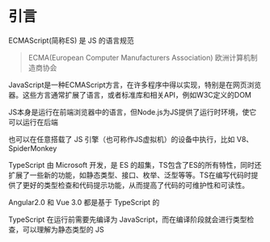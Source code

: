 # 引言

ECMAScript(简称ES) 是 JS 的语言规范

> ECMA(European Computer Manufacturers Association) 欧洲计算机制造商协会

JavaScript是一种ECMAScript方言，在许多程序中得以实现，特别是在网页浏览器。这些方言通常扩展了语言，或者标准库和相关API，例如W3C定义的DOM

JS本身是运行在前端浏览器中的语言，但Node.js为JS提供了运行时环境，使它可以运行在后端

也可以在任意搭载了 JS 引擎（也可称作JS虚拟机）的设备中执行，比如 V8、SpiderMonkey

TypeScript 由 Microsoft 开发，是 ES 的超集，TS包含了ES的所有特性，同时还扩展了一些新的功能，如静态类型、接口、枚举、泛型等等。TS在编写代码时提供了更好的类型检查和代码提示功能，从而提高了代码的可维护性和可读性。

Angular2.0 和 Vue 3.0 都是基于 TypeScript 的

TypeScript 在运行前需要先编译为 JavaScript，而在编译阶段就会进行类型检查，可以理解为静态类型的 JS
